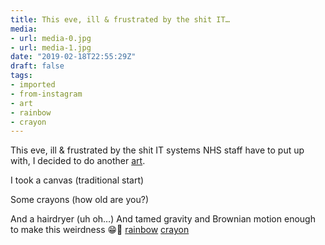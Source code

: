 ```yaml
---
title: This eve, ill & frustrated by the shit IT…
media:
- url: media-0.jpg
- url: media-1.jpg
date: "2019-02-18T22:55:29Z"
draft: false
tags:
- imported
- from-instagram
- art
- rainbow
- crayon
---
```

This eve, ill & frustrated by the shit IT systems NHS staff have to put up with, I decided to do another [art](/tags/art).



I took a canvas \(traditional start)

Some crayons \(how old are you?)

And a hairdryer \(uh oh…) And tamed gravity and Brownian motion enough to make this weirdness 😁🌈 [rainbow](/tags/rainbow) [crayon](/tags/crayon)
